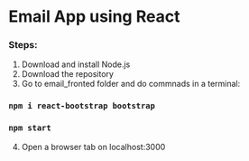 # Email App using React 

### Steps:

1. Download and install Node.js
2. Download the repository
3. Go to email_fronted folder and do commnads in a terminal:

### `npm i react-bootstrap bootstrap`
### `npm start`

4. Open a browser tab on localhost:3000